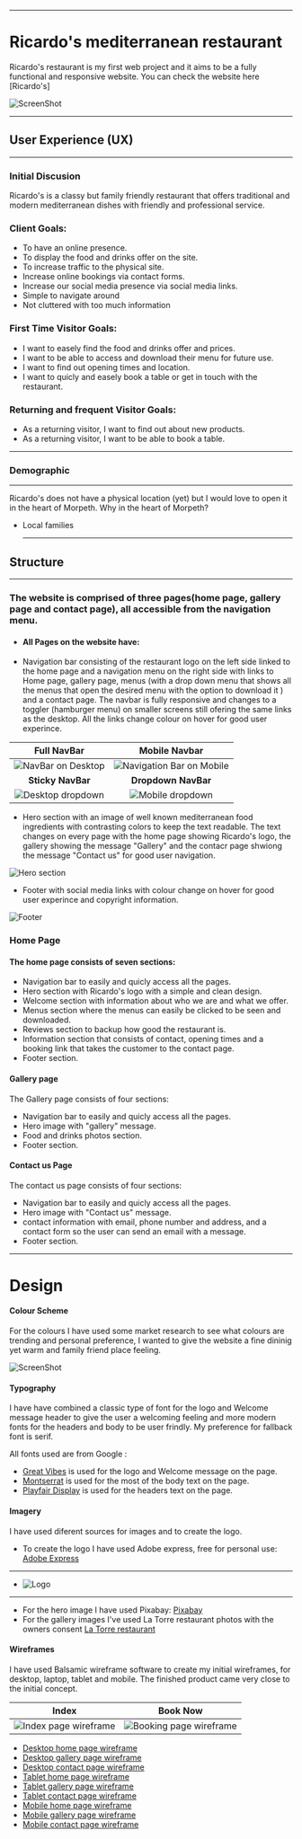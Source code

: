 ___
# Ricardo's mediterranean restaurant 
Ricardo's restaurant is my first web project and it aims to be a fully functional and responsive website.
You can check the website here [Ricardo's]


![ScreenShot](./assets/readme-images/3-devices-black.png)

___

## User Experience (UX)
___

### Initial Discusion

Ricardo's is a classy but family friendly restaurant that offers traditional and modern mediterranean dishes with friendly and professional service.

 ### Client Goals: 

  * To have an online presence.
  * To display the food and drinks offer on the site.
  * To increase traffic to the physical site.
  * Increase online bookings via contact forms.
  * Increase our social media presence via social media links. 
  * Simple to navigate around
  * Not cluttered with too much information


### First Time Visitor Goals:
 
  * I want to easely find the food and drinks offer and prices.
  * I want to be able to access and download their menu for future use.
  * I want to find out opening times and location.
  * I want to quicly and easely book a table or get in touch with the restaurant.

### Returning and frequent Visitor Goals:

  * As a returning visitor, I want to find out about new products.
  * As a returning visitor, I want to be able to book a table.

___
### Demographic
___

Ricardo's does not have a physical location (yet) but I would love to open it in the heart of Morpeth.
Why in the heart of Morpeth?

* Local families
  ___

## Structure ##
  ___

 ### The website is comprised of three pages(home page, gallery page and contact page), all accessible from the navigation menu.

 - #### All Pages on the website have:
    
 * Navigation bar consisting of the restaurant logo on the left side linked to the home page and a navigation menu on the right side with links to Home page, gallery page, menus (with a drop down menu that shows all the menus that open the desired menu with the    option to download it ) and a contact page.
 The navbar is fully responsive and changes to a toggler (hamburger menu) on smaller screens still ofering the same links as the desktop.
 All the links change colour on hover for good user experince.

  |                       **Full NavBar**                        |                           **Mobile Navbar**                           |
  | :----------------------------------------------------------: | :-------------------------------------------------------------------: |
  | ![NavBar on Desktop](/assets/readme-images/desk-navbar.png)  | ![Navigation Bar on Mobile](/assets/readme-images/mob-navbar.png)     |
  |                      **Sticky NavBar**                       |                          **Dropdown NavBar**                          |
  |  ![Desktop dropdown](/assets/readme-images/desk-dropdown.png)|    ![Mobile dropdown](/assets/readme-images/mob-dropdown.png)         |


 * Hero section with an image of well known mediterranean food ingredients with contrasting colors to keep the text readable.
 The text changes on every page with the home page showing Ricardo's logo, the gallery showing the message "Gallery" and the contacr page shwiong the message "Contact us" for good user navigation.

 ![Hero section](/assets/readme-images/hero-desk.png)
 * Footer with social media links with colour change on hover for good user experince and copyright information.

 ![Footer](/assets/readme-images/desk-footer.png)

### Home Page

 #### The home page consists of seven sections:

 * Navigation bar to easily and quicly access all the pages.
 * Hero section with Ricardo's logo with a simple and clean design. 
 * Welcome section with information about who we are and what we offer.
 * Menus section where the menus can easily be clicked to be seen and downloaded.
 * Reviews section to backup how good the restaurant is.
 * Information section that consists of contact, opening times and a booking link that takes the customer to the contact page.
 * Footer section.

#### Gallery page

 The Gallery page consists of four sections:

 * Navigation bar to easily and quicly access all the pages.
 * Hero image with "gallery" message. 
 * Food and drinks photos section.
 * Footer section.

    
#### Contact us Page

 The contact us page consists of four  sections:

 * Navigation bar to easily and quicly access all the pages.
 * Hero image with "Contact us" message. 
 * contact information with email, phone number and address, and a contact form so the user can send an email with a message.
 * Footer section.

___

# Design

#### Colour Scheme

For the colours I have used some market research to see what colours are trending and personal preference, I wanted to give the website a fine dininig yet warm and family friend place feeling.

![ScreenShot](assets/readme-images/colour-pallete.png)

#### Typography

I have have combined a classic type of font for the logo and Welcome message header to give the user a welcoming feeling and more modern fonts for the headers and body to be user frindly.
My preference for fallback font is serif.

All fonts used are from Google :

* [Great Vibes](https://fonts.google.com/specimen/Great+Vibes?query=great+vibes) is used for the logo and Welcome message on the page.
* [Montserrat](https://fonts.google.com/specimen/Montserrat) is used for the most of the body text on the page.
* [Playfair Display](https://fonts.google.com/specimen/Playfair+Display?query=playfair) is used for the headers text on the page.


#### Imagery 
I have used diferent sources for images and to create the logo.
 * To create the logo I have used Adobe express, free for personal use:
 [Adobe Express](https://www.adobe.com/express/create/logo)
 ___
 * ![Logo](/assets/images/logo-no-background.png)
 ___
 * For the hero image I have used Pixabay:
 [Pixabay](https://pixabay.com)
 * For the gallery images I've used La Torre restaurant photos with the owners consent
 [La Torre restaurant](https://www.latorrerestaurant.com/)
 

#### Wireframes

I have used Balsamic wireframe software to create my initial wireframes, for desktop, laptop, tablet and mobile.
The finished product came very close to the initial concept.



| Index                                                                 | Book Now                                                                  |
| --------------------------------------------------------------------- | ------------------------------------------------------------------------- |
| ![Index page wireframe](/assets/readme-images/desktop-home.png) | ![Booking page wireframe](/assets/readme-images/desk-contact.png) |

 * [Desktop home page wireframe](/assets/readme-images/desktop-home.png)
 * [Desktop gallery page wireframe](/assets/readme-images/desk-gallery.png)
 * [Desktop contact page wireframe](/assets/readme-images/desk-contact.png)
 * [Tablet home page wireframe](/assets/readme-images/tab-home.png)
 * [Tablet gallery page wireframe](/assets/readme-images/tab-gallery.png)
 * [Tablet contact page wireframe](/assets/readme-images/tab-contact.png)
 * [Mobile home page wireframe](/assets/readme-images/mob-home.png)
 * [Mobile gallery page wireframe](/assets/readme-images/mob-gallery.png)
 * [Mobile contact page wireframe](/assets/readme-images/mob-cont.png)

